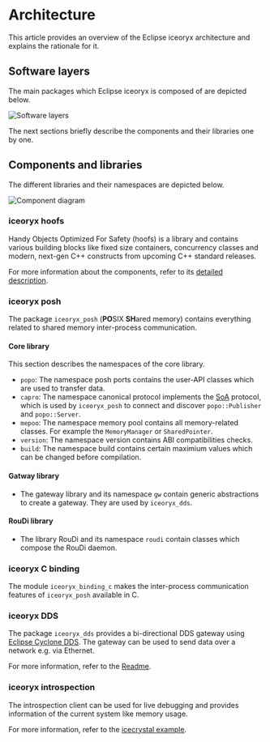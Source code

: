 # Architecture

This article provides an overview of the Eclipse iceoryx architecture and explains the rationale for it.

## Software layers

The main packages which Eclipse iceoryx is composed of are depicted below.

![Software layers](iceoryx_software_layers_v2_0_0.svg)

The next sections briefly describe the components and their libraries one by one.

## Components and libraries

The different libraries and their namespaces are depicted below.

![Component diagram](iceoryx_components_diagram_v2_0_0.svg)

### iceoryx hoofs

Handy Objects Optimized For Safety (hoofs) is a library and contains various building blocks like fixed size containers,
concurrency classes and modern, next-gen C++ constructs from upcoming C++ standard releases.

For more information about the components, refer to its [detailed description](iceoryx_hoofs.md).

### iceoryx posh

The package `iceoryx_posh` (**PO**SIX **SH**ared memory) contains everything related to shared memory inter-process communication.

#### Core library

This section describes the namespaces of the core library.

* `popo`: The namespace posh ports contains the user-API classes which are used to transfer data.
* `capro`: The namespace canonical protocol implements the [SoA](https://en.wikipedia.org/wiki/Service-oriented_architecture)
protocol, which is used by `iceoryx_posh` to connect and discover `popo::Publisher` and `popo::Server`.
* `mepoo`: The namespace memory pool contains all memory-related classes. For example the `MemoryManager` or `SharedPointer`.
* `version`: The namespace version contains ABI compatibilities checks.
* `build`: The namespace build contains certain maximium values which can be changed before compilation.

#### Gatway library

* The gateway library and its namespace `gw` contain generic abstractions to create a gateway. They are used by `iceoryx_dds`.

#### RouDi library

* The library RouDi and its namespace `roudi` contain classes which compose the RouDi daemon.

### iceoryx C binding

The module `iceoryx_binding_c` makes the inter-process communication features of `iceoryx_posh` available in C.

### iceoryx DDS

The package `iceoryx_dds` provides a bi-directional DDS gateway using [Eclipse Cyclone DDS](https://cyclonedds.io/).
The gateway can be used to send data over a network e.g. via Ethernet.

For more information, refer to the [Readme](https://github.com/eclipse-iceoryx/iceoryx/blob/master/iceoryx_dds/README.md).

### iceoryx introspection

The introspection client can be used for live debugging and provides information of the current system like memory usage.

For more information, refer to the [icecrystal example](icecrystal.md).
